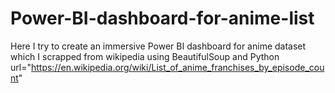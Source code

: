 # Power-BI-dashboard-for-anime-list

Here I try to create an immersive Power BI dashboard for anime dataset which I scrapped from wikipedia using BeautifulSoup and Python
url="https://en.wikipedia.org/wiki/List_of_anime_franchises_by_episode_count"
